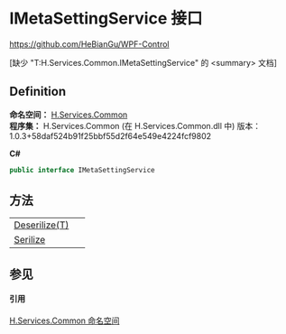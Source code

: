 # IMetaSettingService 接口
https://github.com/HeBianGu/WPF-Control

\[缺少 "T:H.Services.Common.IMetaSettingService" 的 &lt;summary&gt; 文档\]



## Definition
**命名空间：** <a href="b9cdd84f-6623-a51a-f53b-465103ced202">H.Services.Common</a>  
**程序集：** H.Services.Common (在 H.Services.Common.dll 中) 版本：1.0.3+58daf524b91f25bbf55d2f64e549e4224fcf9802

**C#**
``` C#
public interface IMetaSettingService
```



## 方法
<table>
<tr>
<td><a href="25aaba72-091a-ba49-fa4b-b9764b2ea283">Deserilize(T)</a></td>
<td> </td></tr>
<tr>
<td><a href="044f949e-6b45-0e74-cee8-72c3ae4bffc3">Serilize</a></td>
<td> </td></tr>
</table>

## 参见


#### 引用
<a href="b9cdd84f-6623-a51a-f53b-465103ced202">H.Services.Common 命名空间</a>  
